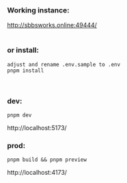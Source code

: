 ### Working instance:
http://sbbsworks.online:49444/
<br><br>

### or install:

    adjust and rename .env.sample to .env
    pnpm install
<br>

### dev:
    pnpm dev
http://localhost:5173/
<br>

### prod:
    pnpm build && pnpm preview
http://localhost:4173/